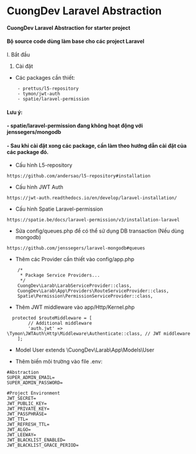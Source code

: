 # CuongDev Laravel Abstraction
#### CuongDev Laravel Abstraction for starter project
#### Bộ source code dùng làm base cho các project Laravel

I. Bắt đầu

1. Cài đặt

- Các packages cần thiết:

```
    - prettus/l5-repository
    - tymon/jwt-auth
    - spatie/laravel-permission
```

#### Lưu ý:

#### - spatie/laravel-permission đang không hoạt động với jenssegers/mongodb

#### - Sau khi cài đặt xong các package, cần làm theo hướng dẫn cài đặt của các package đó.

- Cấu hình L5-repository

`https://github.com/andersao/l5-repository#installation`

- Cấu hình JWT Auth

`https://jwt-auth.readthedocs.io/en/develop/laravel-installation/`

- Cấu hình Spatie Laravel-permission

`https://spatie.be/docs/laravel-permission/v3/installation-laravel`

- Sửa config/queues.php để có thể sử dụng DB transaction (Nếu dùng mongodb)

`https://github.com/jenssegers/laravel-mongodb#queues`

- Thêm các Provider cần thiết vào config/app.php

```
    /*
     * Package Service Providers...
     */
    CuongDev\Larab\LarabServiceProvider::class,
    CuongDev\Larab\App\Providers\RouteServiceProvider::class,
    Spatie\Permission\PermissionServiceProvider::class,
```

- Thêm JWT middleware vào app/Http/Kernel.php

```
  protected $routeMiddleware = [
        // Additional middleware
        'auth.jwt' => \Tymon\JWTAuth\Http\Middleware\Authenticate::class, // JWT middleware
    ];
```

- Model User extends \CuongDev\Larab\App\Models\User


- Thêm biến môi trường vào file .env:

```
#Abstraction
SUPER_ADMIN_EMAIL=
SUPER_ADMIN_PASSWORD=

#Project Environment
JWT_SECRET=
JWT_PUBLIC_KEY=
JWT_PRIVATE_KEY=
JWT_PASSPHRASE=
JWT_TTL=
JWT_REFRESH_TTL=
JWT_ALGO=
JWT_LEEWAY=
JWT_BLACKLIST_ENABLED=
JWT_BLACKLIST_GRACE_PERIOD=
```
